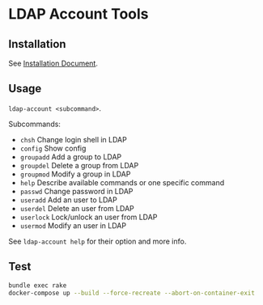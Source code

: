 # LDAP Account Tools

## Installation

See [Installation Document](doc/Installation.md).

## Usage

`ldap-account <subcommand>`.

Subcommands:

* `chsh` Change login shell in LDAP
* `config` Show config
* `groupadd` Add a group to LDAP
* `groupdel` Delete a group from LDAP
* `groupmod` Modify a group in LDAP
* `help` Describe available commands or one specific command
* `passwd` Change password in LDAP
* `useradd` Add an user to LDAP
* `userdel` Delete an user from LDAP
* `userlock` Lock/unlock an user from LDAP
* `usermod` Modify an user in LDAP

See `ldap-account help` for their option and more info.

## Test

```bash
bundle exec rake
docker-compose up --build --force-recreate --abort-on-container-exit
```
